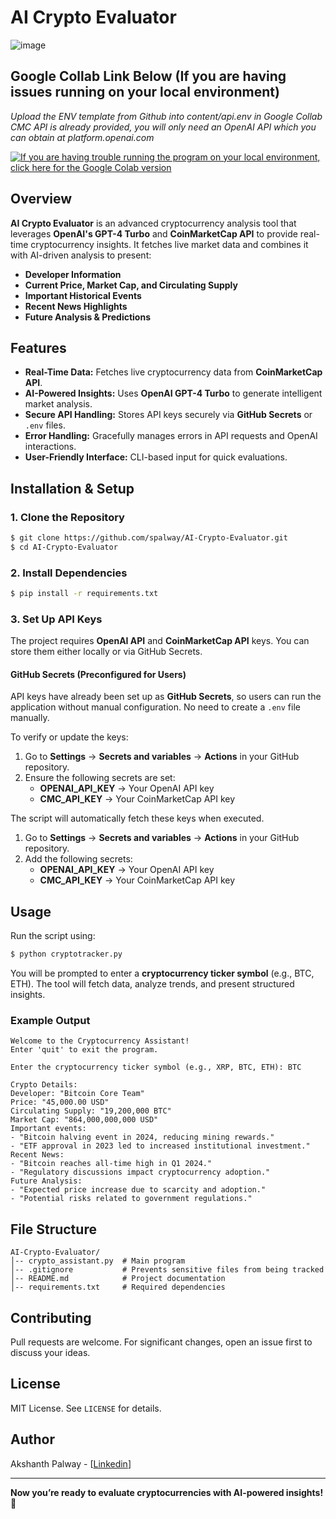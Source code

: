 # AI Crypto Evaluator
![image](https://github.com/user-attachments/assets/145eb3cd-27f3-4da3-b00a-8860c4332c4a)

## Google Collab Link Below (If you are having issues running on your local environment) 
*Upload the ENV template from Github into content/api.env in Google Collab*
*CMC API is already provided, you will only need an OpenAI API which you can obtain at platform.openai.com*

[![If you are having trouble running the program on your local environment, click here for the Google Colab version](https://colab.research.google.com/assets/colab-badge.svg)](https://colab.research.google.com/drive/1dZwECFGlu2HNV7DC2dbvBaLtrYTIkY3s?usp=sharing)

## Overview
**AI Crypto Evaluator** is an advanced cryptocurrency analysis tool that leverages **OpenAI's GPT-4 Turbo** and **CoinMarketCap API** to provide real-time cryptocurrency insights. It fetches live market data and combines it with AI-driven analysis to present:
- **Developer Information**
- **Current Price, Market Cap, and Circulating Supply**
- **Important Historical Events**
- **Recent News Highlights**
- **Future Analysis & Predictions**

## Features
- **Real-Time Data:** Fetches live cryptocurrency data from **CoinMarketCap API**.
- **AI-Powered Insights:** Uses **OpenAI GPT-4 Turbo** to generate intelligent market analysis.
- **Secure API Handling:** Stores API keys securely via **GitHub Secrets** or `.env` files.
- **Error Handling:** Gracefully manages errors in API requests and OpenAI interactions.
- **User-Friendly Interface:** CLI-based input for quick evaluations.

## Installation & Setup

### 1. Clone the Repository
```sh
$ git clone https://github.com/spalway/AI-Crypto-Evaluator.git
$ cd AI-Crypto-Evaluator
```

### 2. Install Dependencies
```sh
$ pip install -r requirements.txt
```

### 3. Set Up API Keys
The project requires **OpenAI API** and **CoinMarketCap API** keys. You can store them either locally or via GitHub Secrets.

#### **GitHub Secrets (Preconfigured for Users)**
API keys have already been set up as **GitHub Secrets**, so users can run the application without manual configuration. No need to create a `.env` file manually.

To verify or update the keys:
1. Go to **Settings** → **Secrets and variables** → **Actions** in your GitHub repository.
2. Ensure the following secrets are set:
   - **OPENAI_API_KEY** → Your OpenAI API key
   - **CMC_API_KEY** → Your CoinMarketCap API key

The script will automatically fetch these keys when executed.
1. Go to **Settings** → **Secrets and variables** → **Actions** in your GitHub repository.
2. Add the following secrets:
   - **OPENAI_API_KEY** → Your OpenAI API key
   - **CMC_API_KEY** → Your CoinMarketCap API key

## Usage
Run the script using:
```sh
$ python cryptotracker.py
```
You will be prompted to enter a **cryptocurrency ticker symbol** (e.g., BTC, ETH). The tool will fetch data, analyze trends, and present structured insights.

### Example Output
```
Welcome to the Cryptocurrency Assistant!
Enter 'quit' to exit the program.

Enter the cryptocurrency ticker symbol (e.g., XRP, BTC, ETH): BTC

Crypto Details:
Developer: "Bitcoin Core Team"
Price: "45,000.00 USD"
Circulating Supply: "19,200,000 BTC"
Market Cap: "864,000,000,000 USD"
Important events:
- "Bitcoin halving event in 2024, reducing mining rewards."
- "ETF approval in 2023 led to increased institutional investment."
Recent News:
- "Bitcoin reaches all-time high in Q1 2024."
- "Regulatory discussions impact cryptocurrency adoption."
Future Analysis:
- "Expected price increase due to scarcity and adoption."
- "Potential risks related to government regulations."
```

## File Structure
```
AI-Crypto-Evaluator/
│-- crypto_assistant.py  # Main program
│-- .gitignore           # Prevents sensitive files from being tracked
│-- README.md            # Project documentation
│-- requirements.txt     # Required dependencies
```

## Contributing
Pull requests are welcome. For significant changes, open an issue first to discuss your ideas.

## License
MIT License. See `LICENSE` for details.

## Author
Akshanth Palway - [[Linkedin](https://www.linkedin.com/in/apalway/)]

---

**Now you’re ready to evaluate cryptocurrencies with AI-powered insights! 🚀**

